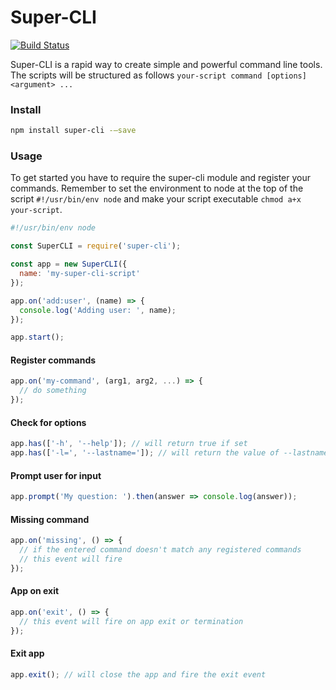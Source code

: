 # Super-CLI

[![Build Status](https://travis-ci.org/kvartborg/super-cli.svg?branch=master)](https://travis-ci.org/kvartborg/super-cli)

Super-CLI is a rapid way to create simple and powerful command line tools.
The scripts will be structured as follows
`your-script command [options] <argument> ...`

### Install
```sh
npm install super-cli -—save
```

### Usage
To get started you have to require the super-cli module and register your commands.
Remember to set the environment to node at the top of the script `#!/usr/bin/env node` and make your script executable `chmod a+x your-script`.
```js
#!/usr/bin/env node

const SuperCLI = require('super-cli');

const app = new SuperCLI({
  name: 'my-super-cli-script'
});

app.on('add:user', (name) => {
  console.log('Adding user: ', name);
});

app.start();
```

#### Register commands
```js
app.on('my-command', (arg1, arg2, ...) => {
  // do something
});
```

#### Check for options
```js
app.has(['-h', '--help']); // will return true if set
app.has(['-l=', '--lastname=']); // will return the value of --lastname if set
```

#### Prompt user for input
```js
app.prompt('My question: ').then(answer => console.log(answer));
```

#### Missing command
```js
app.on('missing', () => {
  // if the entered command doesn't match any registered commands
  // this event will fire
});
```

#### App on exit
```js
app.on('exit', () => {
  // this event will fire on app exit or termination
});
```

#### Exit app
```js
app.exit(); // will close the app and fire the exit event
```
